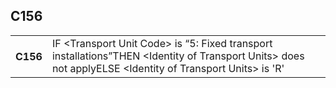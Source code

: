 ## C156
<table>
 <tr>
  <th>
   C156
  </th>
  <td>
   IF &lt;Transport Unit Code&gt; is “5: Fixed transport installations”THEN  &lt;Identity of Transport Units&gt; does not applyELSE   &lt;Identity of Transport Units&gt; is 'R'
  </td>
 </tr>
</table>
